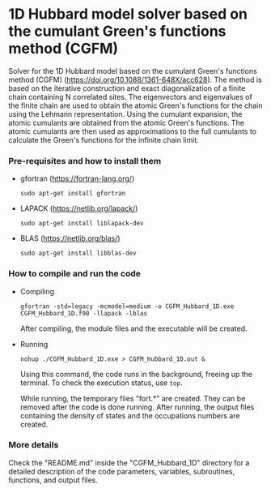 # 1D Hubbard model solver based on the cumulant Green's functions method (CGFM)

Solver for the 1D Hubbard model based on the cumulant Green's functions method (CGFM) (https://doi.org/10.1088/1361-648X/acc628). The method is based on the iterative construction and exact diagonalization of a finite chain containing N correlated sites. The eigenvectors and eigenvalues of the finite chain are used to obtain the atomic Green's functions for the chain using the Lehmann representation. Using the cumulant expansion, the atomic cumulants are obtained from the atomic Green's functions. The atomic cumulants are then used as approximations to the full cumulants to calculate the Green's functions for the infinite chain limit.

### Pre-requisites and how to install them

- gfortran (https://fortran-lang.org/)

  `sudo apt-get install gfortran`
- LAPACK   (https://netlib.org/lapack/)

  `sudo apt-get install liblapack-dev`
- BLAS     (https://netlib.org/blas/)

  `sudo apt-get install libblas-dev `

### How to compile and run the code

- Compiling

  `gfortran -std=legacy -mcmodel=medium -o CGFM_Hubbard_1D.exe CGFM_Hubbard_1D.f90 -llapack -lblas`

  After compiling, the module files and the executable will be created.
  
- Running

  `nohup ./CGFM_Hubbard_1D.exe > CGFM_Hubbard_1D.out &`

  Using this command, the code runs in the background, freeing up the terminal. To check the execution status, use `top`.

  While running, the temporary files "fort.*" are created. They can be removed after the code is done running. After running, the output files containing the density of states and the occupations numbers are created.

### More details

Check the "README.md" inside the "CGFM_Hubbard_1D" directory for a detailed description of the code parameters, variables, subroutines, functions, and output files.

